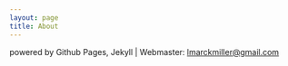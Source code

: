 ```yaml
---
layout: page
title: About
---
```


powered by Github Pages, Jekyll | Webmaster: lmarckmiller@gmail.com